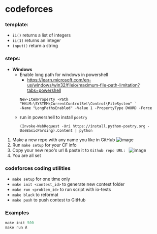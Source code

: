 # codeforces
### template:
* `ii()` returns a list of integers
* `ii(1)` returns an integer
* `input()` return a string
### steps:
* **Windows**
  * Enable long path for windows in powershell
    * https://learn.microsoft.com/en-us/windows/win32/fileio/maximum-file-path-limitation?tabs=powershell
    ```
    New-ItemProperty -Path "HKLM:\SYSTEM\CurrentControlSet\Control\FileSystem" `
    -Name "LongPathsEnabled" -Value 1 -PropertyType DWORD -Force
    ```
  * run in powershell to install `poetry`
    ```
    (Invoke-WebRequest -Uri https://install.python-poetry.org -UseBasicParsing).Content | python
    ```
1. Make a new repo with any name you like in GitHub
  ![image](https://user-images.githubusercontent.com/44049919/188018539-768fff42-4c24-477a-a875-01aeeac92159.png)
2. Run `make setup` for your CF info
3. Copy your new repo's url & paste it to `Github repo URL: `
  ![image](https://user-images.githubusercontent.com/44049919/188018697-9d02859d-63db-41be-befc-5be502f7218f.png)
4. You are all set

### codeforces coding utilities
- `make setup` for one time only
- `make init <contest_id>` to generate new contest folder
- `make run <problem_id>` to run script with io-tests
- `make black` to reformat
- `make push` to push contest to GitHub

### Examples
```python
make init 500
make run A
```
